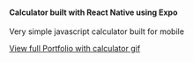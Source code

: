 #### Calculator built with React Native using Expo  

Very simple javascript calculator built for mobile 

[View full Portfolio with calculator gif](http://www.westonperkins.com/#calculator)